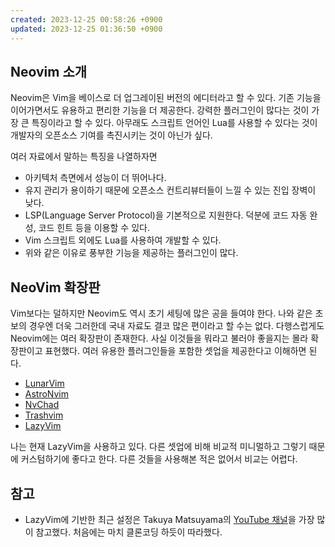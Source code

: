 ```yaml
---
created: 2023-12-25 00:58:26 +0900
updated: 2023-12-25 01:36:50 +0900
---
```


## Neovim 소개

Neovim은 Vim을 베이스로 더 업그레이된 버전의 에디터라고 할 수 있다. 기존 기능을 이어가면서도 유용하고 편리한 기능을 더 제공한다. 강력한 플러그인이 많다는 것이 가장 큰 특징이라고 할 수 있다. 아무래도 스크립트 언어인 Lua를 사용할 수 있다는 것이 개발자의 오픈소스 기여를 촉진시키는 것이 아닌가 싶다.

여러 자료에서 말하는 특징을 나열하자면

- 아키텍처 측면에서 성능이 더 뛰어나다.
- 유지 관리가 용이하기 때문에 오픈소스 컨트리뷰터들이 느낄 수 있는 진입 장벽이 낮다.
- LSP(Language Server Protocol)을 기본적으로 지원한다. 덕분에 코드 자동 완성, 코드 힌트 등을 이용할 수 있다.
- Vim 스크립트 외에도 Lua를 사용하여 개발할 수 있다.
- 위와 같은 이유로 풍부한 기능을 제공하는 플러그인이 많다.

## NeoVim 확장판

Vim보다는 덜하지만 Neovim도 역시 초기 세팅에 많은 공을 들여야 한다. 나와 같은 초보의 경우엔 더욱 그러한데 국내 자료도 결코 많은 편이라고 할 수는 없다. 다행스럽게도 Neovim에는 여러 확장판이 존재한다. 사실 이것들을 뭐라고 불러야 좋을지는 몰라 확장판이고 표현했다. 여러 유용한 플러그인들을 포함한 셋업을 제공한다고 이해하면 된다.

- [LunarVim](https://www.lunarvim.org/)
- [AstroNvim](https://astronvim.com/)
- [NvChad](https://nvchad.com/)
- [Trashvim](https://github.com/ixahmedxi/trashvim)
- [LazyVim](https://www.lazyvim.org/)

나는 현재 LazyVim을 사용하고 있다. 다른 셋업에 비해 비교적 미니멀하고 그렇기 때문에 커스텀하기에 좋다고 한다. 다른 것들을 사용해본 적은 없어서 비교는 어렵다.

## 참고

- LazyVim에 기반한 최근 설정은 Takuya Matsuyama의 [YouTube 채널](https://www.youtube.com/devaslife)을 가장 많이 참고했다. 처음에는 마치 클론코딩 하듯이 따라했다.
